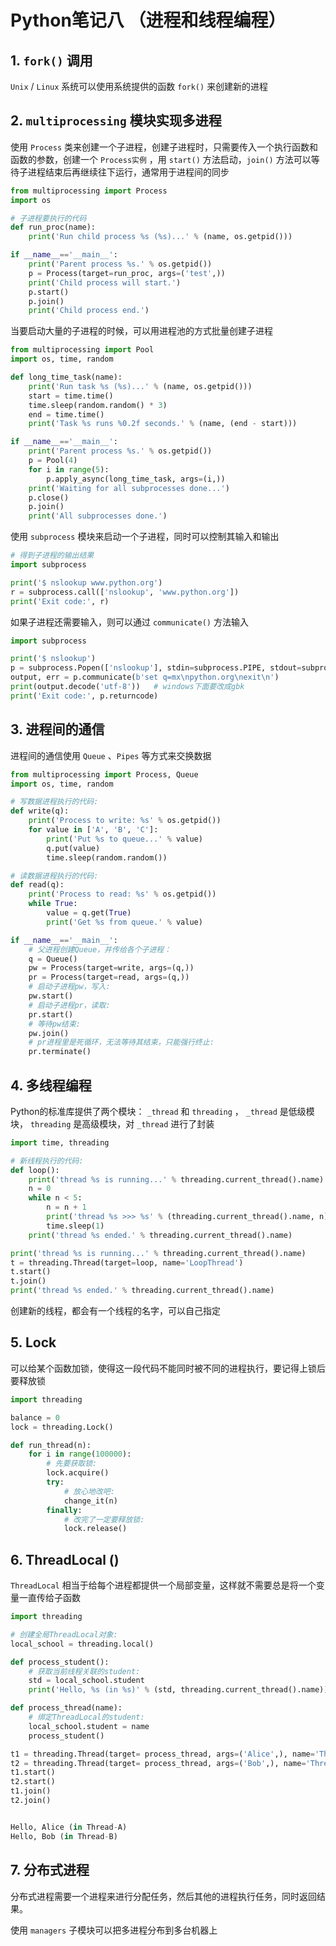 # Python笔记八 （进程和线程编程）

## 1. `fork()` 调用

`Unix` / `Linux` 系统可以使用系统提供的函数 `fork()` 来创建新的进程

## 2. `multiprocessing` 模块实现多进程

使用 `Process` 类来创建一个子进程，创建子进程时，只需要传入一个执行函数和函数的参数，创建一个 `Process实例` ，用 `start()` 方法启动，`join()` 方法可以等待子进程结束后再继续往下运行，通常用于进程间的同步

```python
from multiprocessing import Process
import os

# 子进程要执行的代码
def run_proc(name):
    print('Run child process %s (%s)...' % (name, os.getpid()))

if __name__=='__main__':
    print('Parent process %s.' % os.getpid())
    p = Process(target=run_proc, args=('test',))
    print('Child process will start.')
    p.start()
    p.join()
    print('Child process end.')
```

当要启动大量的子进程的时候，可以用进程池的方式批量创建子进程

```python
from multiprocessing import Pool
import os, time, random

def long_time_task(name):
    print('Run task %s (%s)...' % (name, os.getpid()))
    start = time.time()
    time.sleep(random.random() * 3)
    end = time.time()
    print('Task %s runs %0.2f seconds.' % (name, (end - start)))

if __name__=='__main__':
    print('Parent process %s.' % os.getpid())
    p = Pool(4)
    for i in range(5):
        p.apply_async(long_time_task, args=(i,))
    print('Waiting for all subprocesses done...')
    p.close()
    p.join()
    print('All subprocesses done.')
```

使用 `subprocess` 模块来启动一个子进程，同时可以控制其输入和输出

```py
# 得到子进程的输出结果
import subprocess

print('$ nslookup www.python.org')
r = subprocess.call(['nslookup', 'www.python.org'])
print('Exit code:', r)
```

如果子进程还需要输入，则可以通过 `communicate()` 方法输入

```python
import subprocess

print('$ nslookup')
p = subprocess.Popen(['nslookup'], stdin=subprocess.PIPE, stdout=subprocess.PIPE, stderr=subprocess.PIPE)
output, err = p.communicate(b'set q=mx\npython.org\nexit\n')
print(output.decode('utf-8'))   # windows下面要改成gbk
print('Exit code:', p.returncode)
```

## 3. 进程间的通信

进程间的通信使用 `Queue` 、`Pipes` 等方式来交换数据

```python
from multiprocessing import Process, Queue
import os, time, random

# 写数据进程执行的代码:
def write(q):
    print('Process to write: %s' % os.getpid())
    for value in ['A', 'B', 'C']:
        print('Put %s to queue...' % value)
        q.put(value)
        time.sleep(random.random())

# 读数据进程执行的代码:
def read(q):
    print('Process to read: %s' % os.getpid())
    while True:
        value = q.get(True)
        print('Get %s from queue.' % value)

if __name__=='__main__':
    # 父进程创建Queue，并传给各个子进程：
    q = Queue()
    pw = Process(target=write, args=(q,))
    pr = Process(target=read, args=(q,))
    # 启动子进程pw，写入:
    pw.start()
    # 启动子进程pr，读取:
    pr.start()
    # 等待pw结束:
    pw.join()
    # pr进程里是死循环，无法等待其结束，只能强行终止:
    pr.terminate()
```

## 4. 多线程编程

Python的标准库提供了两个模块： `_thread` 和 `threading` ， `_thread` 是低级模块， `threading` 是高级模块，对 `_thread` 进行了封装

```python
import time, threading

# 新线程执行的代码:
def loop():
    print('thread %s is running...' % threading.current_thread().name)
    n = 0
    while n < 5:
        n = n + 1
        print('thread %s >>> %s' % (threading.current_thread().name, n))
        time.sleep(1)
    print('thread %s ended.' % threading.current_thread().name)

print('thread %s is running...' % threading.current_thread().name)
t = threading.Thread(target=loop, name='LoopThread')
t.start()
t.join()
print('thread %s ended.' % threading.current_thread().name)
```

创建新的线程，都会有一个线程的名字，可以自己指定

## 5. Lock

可以给某个函数加锁，使得这一段代码不能同时被不同的进程执行，要记得上锁后要释放锁

```python
import threading

balance = 0
lock = threading.Lock()

def run_thread(n):
    for i in range(100000):
        # 先要获取锁:
        lock.acquire()
        try:
            # 放心地改吧:
            change_it(n)
        finally:
            # 改完了一定要释放锁:
            lock.release()
```

## 6. ThreadLocal ()

`ThreadLocal` 相当于给每个进程都提供一个局部变量，这样就不需要总是将一个变量一直传给子函数

```python
import threading

# 创建全局ThreadLocal对象:
local_school = threading.local()

def process_student():
    # 获取当前线程关联的student:
    std = local_school.student
    print('Hello, %s (in %s)' % (std, threading.current_thread().name))

def process_thread(name):
    # 绑定ThreadLocal的student:
    local_school.student = name
    process_student()

t1 = threading.Thread(target= process_thread, args=('Alice',), name='Thread-A')
t2 = threading.Thread(target= process_thread, args=('Bob',), name='Thread-B')
t1.start()
t2.start()
t1.join()
t2.join()


Hello, Alice (in Thread-A)
Hello, Bob (in Thread-B)
```

## 7. 分布式进程

分布式进程需要一个进程来进行分配任务，然后其他的进程执行任务，同时返回结果。

使用 `managers` 子模块可以把多进程分布到多台机器上

